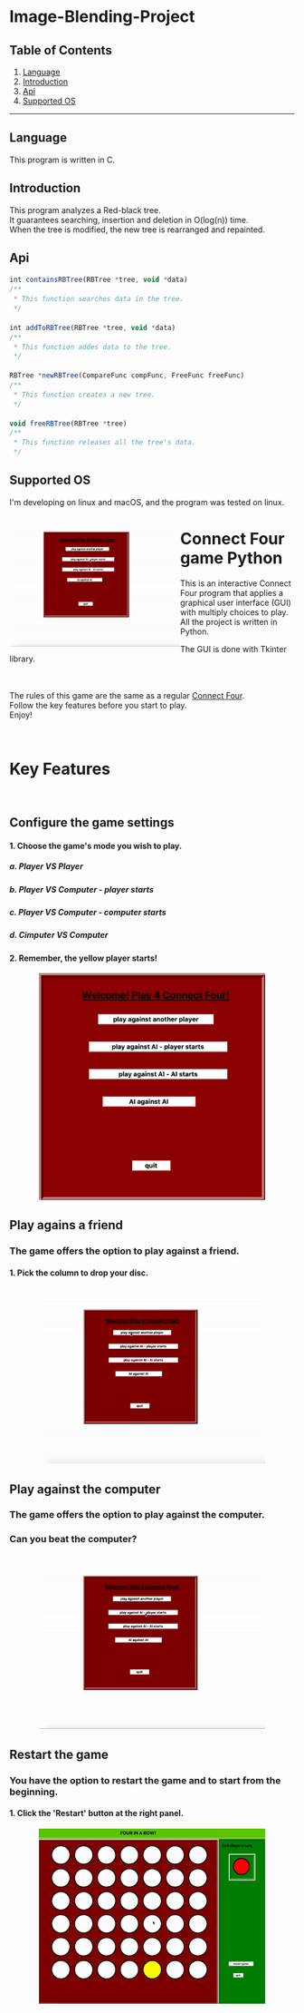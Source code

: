 <h1> Image-Blending-Project</h1>

## Table of Contents

1. [Language](#Language)
2. [Introduction](#introduction)
3. [Api](#Api)
4. [Supported OS](#supported-os)

---

## Language

This program is written in C.
<br>

## Introduction

This program analyzes a Red-black tree.<br>
It guarantees searching, insertion and deletion in O(log(n)) time.<br>
When the tree is modified, the new tree is rearranged and repainted.
<br>


## Api

```typescript
int containsRBTree(RBTree *tree, void *data)
/**
 * This function searches data in the tree.
 */

int addToRBTree(RBTree *tree, void *data)
/**
 * This function addes data to the tree.
 */

RBTree *newRBTree(CompareFunc compFunc, FreeFunc freeFunc)
/**
 * This function creates a new tree.
 */

void freeRBTree(RBTree *tree)
/**
 * This function releases all the tree's data.
 */

```

## Supported OS

I'm developing on linux and macOS, and the program was tested on linux.




<img src="https://github.com/lotanaharoni/Connect-Four-game/blob/main/images/Connect_Four_Computer_VS_Man.gif?raw=true" align="left" width = 300px hight = 300px  hspace="1" vspace="1"/>

# Connect Four game Python

This is an interactive Connect Four program that applies a graphical user interface (GUI) with multiply choices to play.
All the project is written in Python.

The GUI is done with Tkinter library.
<br><br><br>

The rules of this game are the same as a regular <a href="https://en.wikipedia.org/wiki/Connect_Four" > Connect Four</a>.<br>
Follow the key features before you start to play.<br>
Enjoy!

<br> 

# Key Features
<br>

## Configure the game settings
#### 1. Choose the game's mode you wish to play.
##### a. Player VS Player
##### b. Player VS Computer - player starts
##### c. Player VS Computer - computer starts
##### d. Cimputer VS Computer
#### 2. Remember, the yellow player starts!
<p align="center">
<img src="https://github.com/lotanaharoni/Connect-Four-game/blob/main/images/Connect_Four_Menu.png?raw=true" width = 400px hight = 400px/>
</p>

## Play agains a friend
### The game offers the option to play against a friend.
#### 1. Pick the column to drop your disc. 
<p align="center">
<img src="https://github.com/lotanaharoni/Connect-Four-game/blob/main/images/Connect_Four_MAN_VS_MAN.gif?raw=true" width = 400px hight = 400px/>
</p>

## Play against the computer
### The game offers the option to play against the computer.<br>
### Can you beat the computer?
<p align="center">
<img src="https://github.com/lotanaharoni/Connect-Four-game/blob/main/images/Connect_Four_Computer_VS_Man.gif?raw=true" width = 400px hight = 400px/>
</p>


## Restart the game
### You have the option to restart the game and to start from the beginning.
#### 1. Click the 'Restart' button at the right panel.
<p align="center">
  <img src="https://github.com/lotanaharoni/Connect-Four-game/blob/main/images/Connect_Four_restart.gif?raw=true" width = 400px hight = 400px/>
</p>

    
